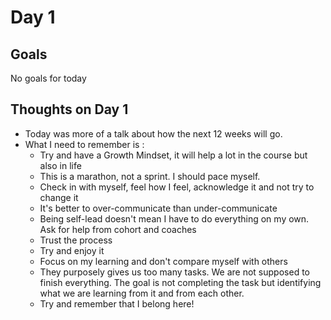 # Day 1

## Goals
No goals for today

## Thoughts on Day 1
 * Today was more of a talk about how the next 12 weeks will go.
 * What I need to remember is :
    * Try and have a Growth Mindset, it will help a lot in the course but also in life
    * This is a marathon, not a sprint. I should pace myself.
    * Check in with myself, feel how I feel, acknowledge it and not try to change it
    * It's better to over-communicate than under-communicate
    * Being self-lead doesn't mean I have to do everything on my own. Ask for help from cohort and coaches
    * Trust the process
    * Try and enjoy it
    * Focus on my learning and don't compare myself with others
    * They purposely gives us too many tasks. We are not supposed to finish everything. The goal is not completing the task but identifying what we are learning from it and from each other.
    * Try and remember that I belong here!
